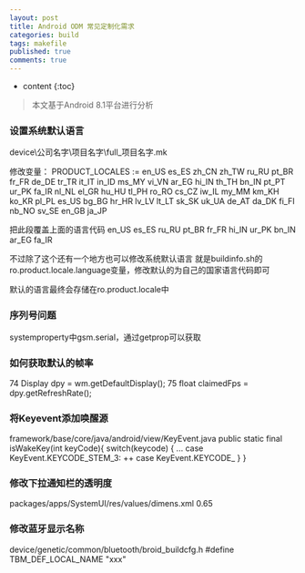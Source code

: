 ```yaml
---
layout: post
title: Android ODM 常见定制化需求
categories: build
tags: makefile
published: true
comments: true
---
```

* content
{:toc}

> 本文基于Android 8.1平台进行分析



### 设置系统默认语言
device\公司名字\项目名字\full_项目名字.mk

修改变量：
PRODUCT_LOCALES := en_US es_ES zh_CN zh_TW ru_RU pt_BR fr_FR de_DE tr_TR it_IT in_ID ms_MY vi_VN ar_EG hi_IN th_TH bn_IN pt_PT ur_PK fa_IR nl_NL el_GR hu_HU tl_PH ro_RO cs_CZ iw_IL my_MM km_KH ko_KR pl_PL es_US bg_BG hr_HR lv_LV lt_LT sk_SK uk_UA de_AT da_DK fi_FI nb_NO sv_SE en_GB ja_JP

把此段覆盖上面的语言代码
en_US es_ES ru_RU pt_BR fr_FR hi_IN ur_PK bn_IN ar_EG fa_IR

不过除了这个还有一个地方也可以修改系统默认语言
就是buildinfo.sh的ro.product.locale.language变量，修改默认的为自己的国家语言代码即可

默认的语言最终会存储在ro.product.locale中

### 序列号问题
   systemproperty中gsm.serial，通过getprop可以获取

### 如何获取默认的帧率
74          Display dpy = wm.getDefaultDisplay();
75          float claimedFps = dpy.getRefreshRate();



### 将Keyevent添加唤醒源
 framework/base/core/java/android/view/KeyEvent.java
  public static final isWakeKey(int keyCode){
        switch(keycode) {
            ...
            case KeyEvent.KEYCODE_STEM_3:
 ++      case KeyEvent.KEYCODE_
        }
  }


### 修改下拉通知栏的透明度
 packages/apps/SystemUI/res/values/dimens.xml
  <item name="scrim_behind_alpah" format="float" type="dimen">0.65</item>

### 修改蓝牙显示名称
 device/genetic/common/bluetooth/broid_buildcfg.h
 #define TBM_DEF_LOCAL_NAME "xxx"
